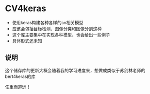 # CV4keras
* 使用keras构建各种各样的cv相关模型
* 应该会包括目标检测、图像分类和图像分割这种
* 这个库主要集中在实现各种模型，也会给出一些例子
* 具体形式还未知

## 说明
这个储存库的更新大概会随着我的学习进度来，想做成类似于苏剑林老师的bert4keras的库

任重而道远！


